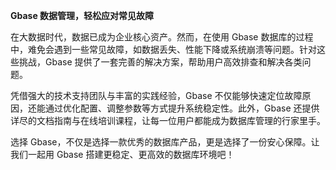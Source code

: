 **Gbase 数据管理，轻松应对常见故障**

在大数据时代，数据已成为企业核心资产。然而，在使用 Gbase 数据库的过程中，难免会遇到一些常见故障，如数据丢失、性能下降或系统崩溃等问题。针对这些挑战，Gbase 提供了一套完善的解决方案，帮助用户高效排查和解决各类问题。

凭借强大的技术支持团队与丰富的实践经验，Gbase 不仅能够快速定位故障原因，还能通过优化配置、调整参数等方式提升系统稳定性。此外，Gbase 还提供详尽的文档指南与在线培训课程，让每一位用户都能成为数据库管理的行家里手。

选择 Gbase，不仅是选择一款优秀的数据库产品，更是选择了一份安心保障。让我们一起用 Gbase 搭建更稳定、更高效的数据库环境吧！